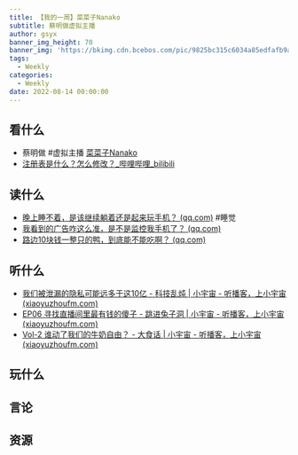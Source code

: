 ```yaml
---
title: 【我的一周】菜菜子Nanako
subtitle: 蔡明做虚拟主播
author: gsyx
banner_img_height: 70
banner_img: 'https://bkimg.cdn.bcebos.com/pic/9825bc315c6034a85edfafb9aa595e540923dd54d8fb'
tags:
  - Weekly
categories:
  - Weekly
date: 2022-08-14 00:00:00
---
```


## 看什么

-  蔡明做 #虚拟主播 [菜菜子Nanako](https://baike.baidu.com/item/%E8%8F%9C%E8%8F%9C%E5%AD%90Nanako/54064415)
- [注册表是什么？怎么修改？_哔哩哔哩_bilibili](https://www.bilibili.com/video/BV11Y4y1n7wY)



## 读什么

- [晚上睡不着，是该继续躺着还是起来玩手机？ (qq.com)](https://mp.weixin.qq.com/s/vlmwOQzTfe-lkBdl7wHuZw) #睡觉
- [我看到的广告咋这么准，是不是监控我手机了？ (qq.com)](https://mp.weixin.qq.com/s/UrqplFu_1gibp2r8emi0dA)
- [路边10块钱一整只的鸭，到底能不能吃啊？ (qq.com)](https://mp.weixin.qq.com/s/aOcsWVmkRlwXa5VpbOiKnQ)



## 听什么

- [我们被泄漏的隐私可能远多于这10亿 - 科技乱炖 | 小宇宙 - 听播客，上小宇宙 (xiaoyuzhoufm.com)](https://www.xiaoyuzhoufm.com/episode/62f37d7dbe611d4da43c6c3a)
- [EP06 寻找直播间里最有钱的傻子 - 跳进兔子洞 | 小宇宙 - 听播客，上小宇宙 (xiaoyuzhoufm.com)](https://www.xiaoyuzhoufm.com/episode/62f0e889226f5c1fa0d584d4)
- [Vol-2 谁动了我们的牛奶自由？ - 大食话 | 小宇宙 - 听播客，上小宇宙 (xiaoyuzhoufm.com)](https://www.xiaoyuzhoufm.com/episode/62e73e829f87279faacd87d7)

## 玩什么

## 言论

## 资源

